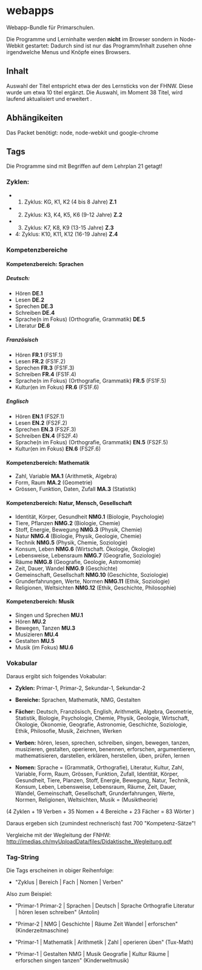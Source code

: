 webapps
=======

Webapp-Bundle für Primarschulen. 

Die Programme und Lerninhalte werden **nicht** im Browser sondern in Node-Webkit gestartet: Dadurch sind ist nur das Programm/Inhalt zusehen ohne irgendwelche Menus und Knöpfe eines Browsers.


## Inhalt 

Auswahl der Titel entspricht etwa der des Lernsticks von der FHNW. Diese wurde um etwa 10 titel ergänzt. Die Auswahl, im Moment 38 Titel, wird laufend aktualisiert und erweitert .



## Abhängikeiten

Das Packet benötigt: node, node-webkit und google-chrome

## Tags

Die Programme sind mit Begriffen auf dem Lehrplan 21 getagt!

### Zyklen:
   * 1. Zyklus: KG, K1, K2 (4 bis 8 Jahre) **Z.1**
   * 2. Zyklus: K3, K4, K5, K6 (9-12 Jahre) **Z.2**
   * 3. Zyklus: K7, K8, K9 (13-15 Jahre) **Z.3**
   * 4: Zyklus: K10, K11, K12 (16-19 Jahre) **Z.4**

### Kompetenzbereiche

#### Kompetenzbereich: Sprachen

#####   Deutsch: 
   * Hören                                        **DE.1**
   * Lesen                                        **DE.2**
   * Sprechen                                     **DE.3**
   * Schreiben                                    **DE.4**
   * Sprache(n im Fokus) (Orthografie, Grammatik) **DE.5**
   * Literatur                                    **DE.6**

#####   Französisch
   * Hören                                        **FR.1** (FS1F.1)
   * Lesen                                        **FR.2** (FS1F.2)
   * Sprechen                                     **FR.3** (FS1F.3)
   * Schreiben                                    **FR.4** (FS1F.4)
   * Sprache(n im Fokus) (Orthografie, Grammatik) **FR.5** (FS1F.5)
   * Kultur(en im Fokus)                          **FR.6** (FS1F.6)

#####   Englisch
   * Hören                                        **EN.1** (FS2F.1)
   * Lesen                                        **EN.2** (FS2F.2)
   * Sprechen                                     **EN.3** (FS2F.3)
   * Schreiben                                    **EN.4** (FS2F.4)
   * Sprache(n im Fokus) (Orthografie, Grammatik) **EN.5** (FS2F.5)
   * Kultur(en im Fokus)                          **EN.6** (FS2F.6)

#### Kompetenzbereich: Mathematik

   * Zahl, Variable			          **MA.1**   (Arithmetik, Algebra)
   * Form, Raum 				  **MA.2**   (Geometrie)
   * Grössen, Funktion, Daten, Zufall             **MA.3**   (Statistik)


#### Kompetenzbereich: Natur, Mensch, Gesellschaft

   * Identität, Körper, Gesundheit		  **NMG.1**   (Biologie, Psychologie)
   * Tiere, Pflanzen				  **NMG.2**   (Biologie, Chemie)
   * Stoff, Energie, Bewegung                     **NMG.3**   (Physik, Chemie)
   * Natur                                        **NMG.4**   (Biologie, Physik, Geologie, Chemie)
   * Technik                                      **NMG.5**   (Physik, Chemie, Soziologie)
   * Konsum, Leben				  **NMG.6**   (Wirtschaft. Ökologie, Ökologie)
   * Lebensweise, Lebensraum                      **NMG.7**   (Geografie, Soziologie)
   * Räume	  				  **NMG.8**   (Geografie, Geologie, Astromomie)
   * Zeit, Dauer, Wandel			  **NMG.9**   (Geschichte)
   * Gemeinschaft, Gesellschaft			  **NMG.10**  (Geschichte, Soziologie)
   * Grunderfahrungen, Werte, Normen		  **NMG.11**  (Ethik, Soziologie)
   * Religionen, Weltsichten  			  **NMG.12**  (Ethik, Geschichte, Philosophie)
   
#### Kompetenzbereich: Musik
   
   * Singen und Sprechen		          **MU.1**
   * Hören  					  **MU.2**
   * Bewegen, Tanzen				  **MU.3**
   * Musizieren					  **MU.4**
   * Gestalten					  **MU.5**
   * Musik (im Fokus) 			          **MU.6**

### Vokabular

Daraus ergibt sich folgendes Vokabular:

   * **Zyklen:** Primar-1, Primar-2, Sekundar-1, Sekundar-2

   * **Bereiche:** Sprachen, Mathematik, NMG, Gestalten

   * **Fächer:** Deutsch, Französisch, English, Arithmetik, Algebra, Geometrie, Statistik, Biologie, Psychologie, Chemie, Physik, Geologie, Wirtschaft, Ökologie, Ökonomie, Geografie, Astronomie, Geschichte, Soziologie, Ethik, Philosofie, Musik, Zeichnen, Werken

   * **Verben:** hören, lesen, sprechen, schreiben, singen, bewegen, tanzen, musizieren, gestalten, operieren, benennen, erforschen, argumentieren, mathematisieren, darstellen, erklären, herstellen, üben, prüfen, lernen

   * **Nomen:** Sprache = (Grammatik, Orthografie), Literatur, Kultur, Zahl, Variable, Form, Raum, Grössen, Funktion, Zufall, Identität, Körper, Gesundheit, Tiere, Planzen, Stoff, Energie, Bewegung, Natur, Technik, Konsum, Leben, Lebensweise, Lebensraum, Räume, Zeit, Dauer, Wandel, Gemeinschaft, Gesellschaft, Grunderfahrungen, Werte, Normen, Religionen, Weltsichten, Musik = (Musiktheorie) 

(4 Zyklen + 19 Verben + 35 Nomen + 4 Bereiche + 23 Fächer = 83 Wörter )

Daraus ergeben sich (zumindest rechnerisch) fast 700 "Kompetenz-Sätze"!
 

Vergleiche mit der Wegleitung der FNHW:
http://imedias.ch/myUploadData/files/Didaktische_Wegleitung.pdf


### Tag-String

Die Tags erscheinen in obiger Reihenfolge:

   * "Zyklus | Bereich | Fach | Nomen | Verben"


Also zum Beispiel:

   * "Primar-1 Primar-2 | Sprachen | Deutsch | Sprache Orthografie Literatur | hören lesen schreiben" (Antolin) 
   
   * "Primar-2 | NMG | Geschichte | Räume Zeit Wandel | erforschen"   (Kinderzeitmaschine)

   * "Primar-1 | Mathematik | Arithmetik | Zahl | operieren üben" (Tux-Math)

   * "Primar-1 | Gestalten NMG | Musik Geografie | Kultur Räume | erforschen singen tanzen" (Kinderweltmusik) 

